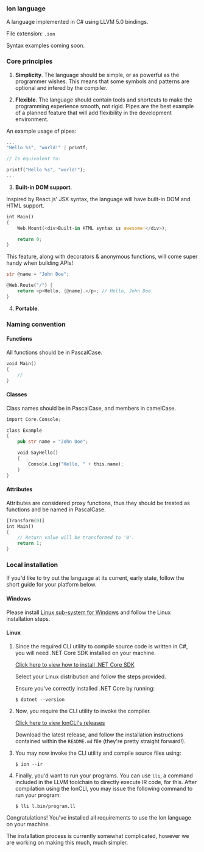 ### Ion language

A language implemented in C# using LLVM 5.0 bindings.

File extension: `.ion`

Syntax examples coming soon.

### Core principles

1. **Simplicity**. The language should be simple, or as powerful as the programmer wishes. This means that some symbols and patterns are optional and infered by the compiler.

2. **Flexible**. The language should contain tools and shortcuts to make the programming experience smooth, not rigid. Pipes are the best example of a planned feature that will add flexibility in the development environment.

An example usage of pipes:

```rust
...
"Hello %s", "world!" | printf;

// Is equivalent to:

printf("Hello %s", "world!");
...
```
3. **Built-in DOM support**.

Inspired by React.js' JSX syntax, the language will have built-in DOM and HTML support.

```rust
int Main() 
{
    Web.Mount(<div>Built-in HTML syntax is awesome!</div>);

    return 0;
}
```

This feature, along with decorators & anonymous functions, will come super handy when building APIs!

```rust
str @name = "John Doe";

@Web.Route("/") {
    return <p>Hello, {@name}.</p>; // Hello, John Doe.
}
```

4. **Portable**.

### Naming convention

#### Functions

All functions should be in PascalCase.

```rust
void Main()
{
    //
}
```

#### Classes

Class names should be in PascalCase, and members in camelCase.

```rust
import Core.Console;

class Example
{
    pub str name = "John Doe";

    void SayHello()
    {
        Console.Log("Hello, " + this.name);
    }
}
```

#### Attributes

Attributes are considered proxy functions, thus they should be treated as functions and be named in PascalCase.

```rust
[Transform(0)]
int Main()
{
    // Return value will be transformed to '0'.
    return 1;
}
```

### Local installation

If you'd like to try out the language at its current, early state, follow the short guide for your platform below.

#### Windows

Please install [Linux sub-system for Windows](https://docs.microsoft.com/en-us/windows/wsl/install-win10) and follow the Linux installation steps.

#### Linux

1. Since the required CLI utility to compile source code is written in C#, you will need .NET Core SDK installed on your machine.

    [Click here to view how to install .NET Core SDK](https://dotnet.microsoft.com/download/linux-package-manager/ubuntu16-04/sdk-current)

    Select your Linux distribution and follow the steps provided.

    Ensure you've correctly installed .NET Core by running:

    ```shell
    $ dotnet --version
    ```

2. Now, you require the CLI utility to invoke the compiler.

    [Click here to view IonCLI's releases](https://github.com/IonLanguage/Ion.CLI/releases)

    Download the latest release, and follow the installation instructions contained within the `README.md` file (they're pretty straight forward!).

3. You may now invoke the CLI utility and compile source files using:

    ```shell
    $ ion --ir
    ```

4. Finally, you'd want to run your programs. You can use `lli`, a command included in the LLVM toolchain to directly execute IR code, for this. After compilation using the IonCLI, you may issue the following command to run your program:

    ```shell
    $ lli l.bin/program.ll
    ```

Congratulations! You've installed all requirements to use the Ion language on your machine.

The installation process is currently somewhat complicated, however we are working on making this much, much simpler.
